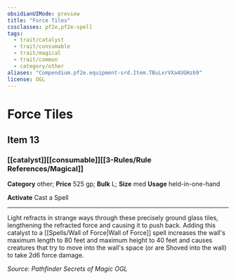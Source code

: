 ```yaml
---
obsidianUIMode: preview
title: "Force Tiles"
cssclasses: pf2e,pf2e-spell
tags:
  - trait/catalyst
  - trait/consumable
  - trait/magical
  - trait/common
  - category/other
aliases: "Compendium.pf2e.equipment-srd.Item.TBuLxrVXa4UGHzb9"
license: OGL
---
```

# Force Tiles
## Item 13
### [[catalyst]][[consumable]][[3-Rules/Rule References/Magical]]

**Category** other; 
**Price** 525 gp; 
**Bulk** L; **Size** med
**Usage** held-in-one-hand

**Activate** Cast a Spell

* * *

Light refracts in strange ways through these precisely ground glass tiles, lengthening the refracted force and causing it to push back. Adding this catalyst to a [[Spells/Wall of Force|Wall of Force]] spell increases the wall's maximum length to 80 feet and maximum height to 40 feet and causes creatures that try to move into the wall's space (or are Shoved into the wall) to take 2d6 force damage.

*Source: Pathfinder Secrets of Magic*
*OGL*